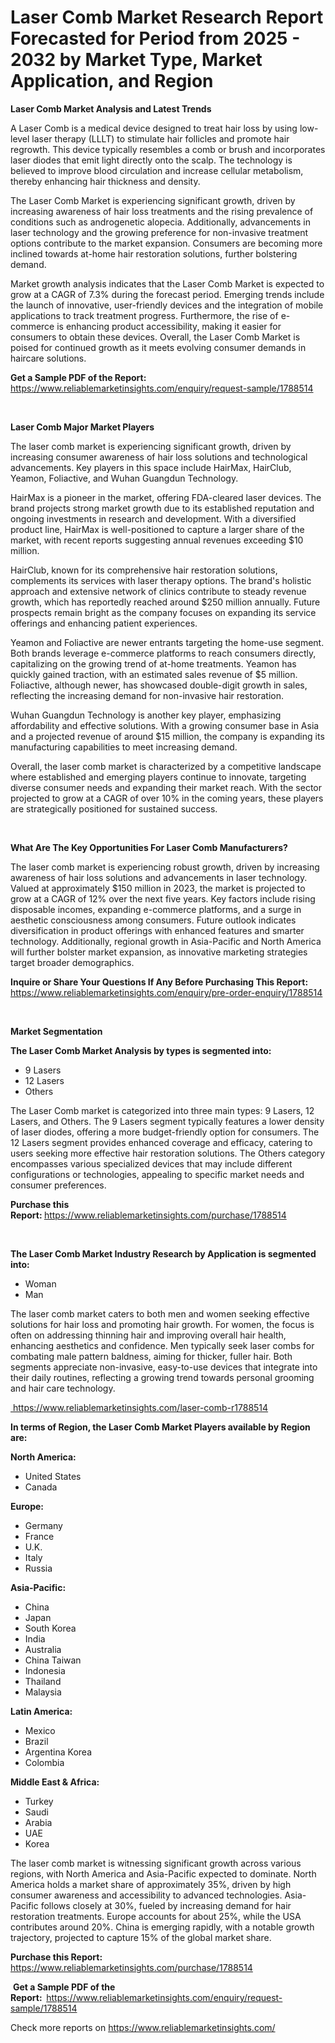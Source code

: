 <p><h1>Laser Comb Market Research Report Forecasted for Period from 2025 -  2032 by Market Type, Market Application, and Region</h1></p><p><strong>Laser Comb Market Analysis and Latest Trends</strong></p>
<p><p>A Laser Comb is a medical device designed to treat hair loss by using low-level laser therapy (LLLT) to stimulate hair follicles and promote hair regrowth. This device typically resembles a comb or brush and incorporates laser diodes that emit light directly onto the scalp. The technology is believed to improve blood circulation and increase cellular metabolism, thereby enhancing hair thickness and density.</p><p>The Laser Comb Market is experiencing significant growth, driven by increasing awareness of hair loss treatments and the rising prevalence of conditions such as androgenetic alopecia. Additionally, advancements in laser technology and the growing preference for non-invasive treatment options contribute to the market expansion. Consumers are becoming more inclined towards at-home hair restoration solutions, further bolstering demand.</p><p>Market growth analysis indicates that the Laser Comb Market is expected to grow at a CAGR of 7.3% during the forecast period. Emerging trends include the launch of innovative, user-friendly devices and the integration of mobile applications to track treatment progress. Furthermore, the rise of e-commerce is enhancing product accessibility, making it easier for consumers to obtain these devices. Overall, the Laser Comb Market is poised for continued growth as it meets evolving consumer demands in haircare solutions.</p></p>
<p><strong>Get a Sample PDF of the Report:&nbsp;</strong> <a href="https://www.reliablemarketinsights.com/enquiry/request-sample/1788514?utm_campaign=2095&utm_medium=2&utm_source=Github&utm_content=ia&utm_term=07022025&utm_id=laser-comb">https://www.reliablemarketinsights.com/enquiry/request-sample/1788514</a></p>
<p>&nbsp;</p>
<p><strong>Laser Comb Major Market Players</strong></p>
<p><p>The laser comb market is experiencing significant growth, driven by increasing consumer awareness of hair loss solutions and technological advancements. Key players in this space include HairMax, HairClub, Yeamon, Foliactive, and Wuhan Guangdun Technology.</p><p>HairMax is a pioneer in the market, offering FDA-cleared laser devices. The brand projects strong market growth due to its established reputation and ongoing investments in research and development. With a diversified product line, HairMax is well-positioned to capture a larger share of the market, with recent reports suggesting annual revenues exceeding $10 million.</p><p>HairClub, known for its comprehensive hair restoration solutions, complements its services with laser therapy options. The brand's holistic approach and extensive network of clinics contribute to steady revenue growth, which has reportedly reached around $250 million annually. Future prospects remain bright as the company focuses on expanding its service offerings and enhancing patient experiences.</p><p>Yeamon and Foliactive are newer entrants targeting the home-use segment. Both brands leverage e-commerce platforms to reach consumers directly, capitalizing on the growing trend of at-home treatments. Yeamon has quickly gained traction, with an estimated sales revenue of $5 million. Foliactive, although newer, has showcased double-digit growth in sales, reflecting the increasing demand for non-invasive hair restoration.</p><p>Wuhan Guangdun Technology is another key player, emphasizing affordability and effective solutions. With a growing consumer base in Asia and a projected revenue of around $15 million, the company is expanding its manufacturing capabilities to meet increasing demand.</p><p>Overall, the laser comb market is characterized by a competitive landscape where established and emerging players continue to innovate, targeting diverse consumer needs and expanding their market reach. With the sector projected to grow at a CAGR of over 10% in the coming years, these players are strategically positioned for sustained success.</p></p>
<p>&nbsp;</p>
<p><strong>What Are The Key Opportunities For Laser Comb Manufacturers?</strong></p>
<p><p>The laser comb market is experiencing robust growth, driven by increasing awareness of hair loss solutions and advancements in laser technology. Valued at approximately $150 million in 2023, the market is projected to grow at a CAGR of 12% over the next five years. Key factors include rising disposable incomes, expanding e-commerce platforms, and a surge in aesthetic consciousness among consumers. Future outlook indicates diversification in product offerings with enhanced features and smarter technology. Additionally, regional growth in Asia-Pacific and North America will further bolster market expansion, as innovative marketing strategies target broader demographics.</p></p>
<p><strong>Inquire or Share Your Questions If Any Before Purchasing This Report:</strong> <a href="https://www.reliablemarketinsights.com/enquiry/pre-order-enquiry/1788514?utm_campaign=2095&utm_medium=2&utm_source=Github&utm_content=ia&utm_term=07022025&utm_id=laser-comb">https://www.reliablemarketinsights.com/enquiry/pre-order-enquiry/1788514</a></p>
<p>&nbsp;</p>
<p><strong>Market Segmentation</strong></p>
<p><strong>The Laser Comb Market Analysis by types is segmented into:</strong></p>
<p><ul><li>9 Lasers</li><li>12 Lasers</li><li>Others</li></ul></p>
<p><p>The Laser Comb market is categorized into three main types: 9 Lasers, 12 Lasers, and Others. The 9 Lasers segment typically features a lower density of laser diodes, offering a more budget-friendly option for consumers. The 12 Lasers segment provides enhanced coverage and efficacy, catering to users seeking more effective hair restoration solutions. The Others category encompasses various specialized devices that may include different configurations or technologies, appealing to specific market needs and consumer preferences.</p></p>
<p><strong>Purchase this Report:&nbsp;</strong><a href="https://www.reliablemarketinsights.com/purchase/1788514?utm_campaign=2095&utm_medium=2&utm_source=Github&utm_content=ia&utm_term=07022025&utm_id=laser-comb">https://www.reliablemarketinsights.com/purchase/1788514</a></p>
<p>&nbsp;</p>
<p><strong>The Laser Comb Market Industry Research by Application is segmented into:</strong></p>
<p><ul><li>Woman</li><li>Man</li></ul></p>
<p><p>The laser comb market caters to both men and women seeking effective solutions for hair loss and promoting hair growth. For women, the focus is often on addressing thinning hair and improving overall hair health, enhancing aesthetics and confidence. Men typically seek laser combs for combating male pattern baldness, aiming for thicker, fuller hair. Both segments appreciate non-invasive, easy-to-use devices that integrate into their daily routines, reflecting a growing trend towards personal grooming and hair care technology.</p></p>
<p><a href="https://www.reliablemarketinsights.com/laser-comb-r1788514?utm_campaign=2095&utm_medium=2&utm_source=Github&utm_content=ia&utm_term=07022025&utm_id=laser-comb">&nbsp;https://www.reliablemarketinsights.com/laser-comb-r1788514</a></p>
<p><strong>In terms of Region, the Laser Comb Market Players available by Region are:</strong></p>
<p>
    <p> <strong> North America: </strong>
        <ul>
            <li>United States</li>
            <li>Canada</li>
        </ul>
        </p> 
    <p> <strong> Europe: </strong>
        <ul>
            <li>Germany</li>
            <li>France</li>
            <li>U.K.</li>
            <li>Italy</li>
            <li>Russia</li>
        </ul>
        </p> 
    <p> <strong> Asia-Pacific: </strong>
        <ul>
            <li>China</li>
            <li>Japan</li>
            <li>South Korea</li>
            <li>India</li>
            <li>Australia</li>
            <li>China Taiwan</li>
            <li>Indonesia</li>
            <li>Thailand</li>
            <li>Malaysia</li>
        </ul>
        </p> 
    <p> <strong> Latin America: </strong>
        <ul>
            <li>Mexico</li>
            <li>Brazil</li>
            <li>Argentina Korea</li>
            <li>Colombia</li>
        </ul>
        </p> 
    <p> <strong> Middle East & Africa: </strong>
        <ul>
            <li>Turkey</li>
            <li>Saudi</li>
            <li>Arabia</li>
            <li>UAE</li>
            <li>Korea</li>
        </ul>
    </p>
    </p>
<p><p>The laser comb market is witnessing significant growth across various regions, with North America and Asia-Pacific expected to dominate. North America holds a market share of approximately 35%, driven by high consumer awareness and accessibility to advanced technologies. Asia-Pacific follows closely at 30%, fueled by increasing demand for hair restoration treatments. Europe accounts for about 25%, while the USA contributes around 20%. China is emerging rapidly, with a notable growth trajectory, projected to capture 15% of the global market share.</p></p>
<p><strong>Purchase this Report: </strong><a href="https://www.reliablemarketinsights.com/purchase/1788514?utm_campaign=2095&utm_medium=2&utm_source=Github&utm_content=ia&utm_term=07022025&utm_id=laser-comb">https://www.reliablemarketinsights.com/purchase/1788514</a></p>
<p>&nbsp;<strong>Get a Sample PDF of the Report:&nbsp;&nbsp;</strong><a href="https://www.reliablemarketinsights.com/enquiry/request-sample/1788514?utm_campaign=2095&utm_medium=2&utm_source=Github&utm_content=ia&utm_term=07022025&utm_id=laser-comb">https://www.reliablemarketinsights.com/enquiry/request-sample/1788514</a></p>
<p><strong></strong></p>
<p>Check more reports on <a href="https://www.reliablemarketinsights.com/?utm_campaign=2095&utm_medium=2&utm_source=Github&utm_content=ia&utm_term=07022025&utm_id=laser-comb">https://www.reliablemarketinsights.com/</a></p>